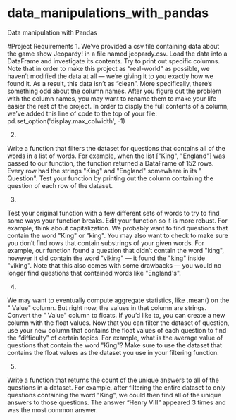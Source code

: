 # data_manipulations_with_pandas
Data manipulation with Pandas


#Project Requirements
1. 
We’ve provided a csv file containing data about the game show Jeopardy! in a file named jeopardy.csv. Load the data into a DataFrame and investigate its contents. Try to print out specific columns.
Note that in order to make this project as “real-world” as possible, we haven’t modified the data at all — we’re giving it to you exactly how we found it. As a result, this data isn’t as “clean”. More specifically, there’s something odd about the column names. After you figure out the problem with the column names, you may want to rename them to make your life easier the rest of the project.
In order to disply the full contents of a column, we’ve added this line of code to the top of your file:
pd.set_option('display.max_colwidth', -1)

2.
Write a function that filters the dataset for questions that contains all of the words in a list of words. For example, when the list ["King", "England"] was passed to our function, the function returned a DataFrame of 152 rows. Every row had the strings "King" and "England" somewhere in its " Question".
Test your function by printing out the column containing the question of each row of the dataset.

3.
Test your original function with a few different sets of words to try to find some ways your function breaks. Edit your function so it is more robust.
For example, think about capitalization. We probably want to find questions that contain the word "King" or "king".
You may also want to check to make sure you don’t find rows that contain substrings of your given words. For example, our function found a question that didn’t contain the word "king", however it did contain the word "viking" — it found the "king" inside "viking". Note that this also comes with some drawbacks — you would no longer find questions that contained words like "England's".

4.
We may want to eventually compute aggregate statistics, like .mean() on the " Value" column. But right now, the values in that column are strings. Convert the " Value" column to floats. If you’d like to, you can create a new column with the float values.
Now that you can filter the dataset of question, use your new column that contains the float values of each question to find the “difficulty” of certain topics. For example, what is the average value of questions that contain the word "King"?
Make sure to use the dataset that contains the float values as the dataset you use in your filtering function.

5.
Write a function that returns the count of the unique answers to all of the questions in a dataset. For example, after filtering the entire dataset to only questions containing the word "King", we could then find all of the unique answers to those questions. The answer “Henry VIII” appeared 3 times and was the most common answer.
